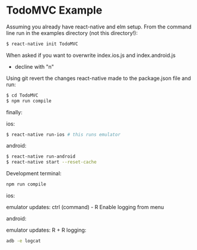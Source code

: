 # TodoMVC Example

Assuming you already have react-native and elm setup. From the command 
line run in the examples directory (not this directory!):

```bash
$ react-native init TodoMVC 
```

When asked if you want to overwrite index.ios.js and index.android.js
- decline with "n"

Using git revert the changes react-native made to the package.json file 
and run:

```bash
$ cd TodoMVC
$ npm run compile 
```

finally:

ios: 
```bash
$ react-native run-ios # this runs emulator
```

android: 
```bash
$ react-native run-android
$ react-native start --reset-cache
```

Development
terminal:
```bash
npm run compile 
```

ios:

emulator updates: ctrl (command) - R
Enable logging from menu

android:

emulator updates: R + R
logging:
```bash
adb -e logcat
```

